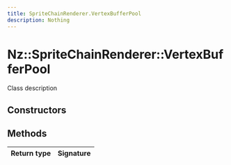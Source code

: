 ```yaml
---
title: SpriteChainRenderer.VertexBufferPool
description: Nothing
---
```


# Nz::SpriteChainRenderer::VertexBufferPool

Class description

## Constructors


## Methods

| Return type | Signature |
| ----------- | --------- |
